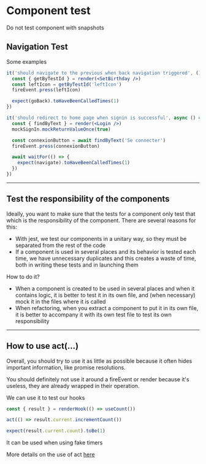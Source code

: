 # Component test

Do not test component with snapshots

## Navigation Test

Some examples

```jsx
it('should navigate to the previous when back navigation triggered', () => {
  const { getByTestId } = render(<SetBirthday />)
  const leftIcon = getByTestId('leftIcon')
  fireEvent.press(leftIcon)

  expect(goBack).toHaveBeenCalledTimes(1)
})
```

```jsx
it('should redirect to home page when signin is successful', async () => {
  const { findByText } = render(<Login />)
  mockSignIn.mockReturnValueOnce(true)

  const connexionButton = await findByText('Se connecter')
  fireEvent.press(connexionButton)

  await waitFor(() => {
    expect(navigate).toHaveBeenCalledTimes(1)
  })
})
```

---

## Test the responsibility of the components

Ideally, you want to make sure that the tests for a component only test that which is the responsibility of the component. There are several reasons for this:

- With jest, we test our components in a unitary way, so they must be separated from the rest of the code
- If a component is used in several places and its behavior is tested each time, we have unnecessary duplicates and this creates a waste of time, both in writing these tests and in launching them

How to do it?

- When a component is created to be used in several places and when it contains logic, it is better to test it in its own file, and (when necessary) mock it in the files where it is called
- When refactoring, when you extract a component to put it in its own file, it is better to accompany it with its own test file to test its own responsibility

---

## How to use act(...)

Overall, you should try to use it as little as possible because it often hides important information, like promise resolutions.

You should definitely not use it around a fireEvent or render because it's useless, they are already wrapped in their operation.

We can use it to test our hooks

```jsx
const { result } = renderHook(() => useCount())

act(() => result.current.incrementCount())

expect(result.current.count).toBe(1)
```

It can be used when using fake timers

More details on the use of act [here](https://www.notion.so/passcultureapp/Comment-retirer-les-erreurs-act-de-nos-tests-150b31296d4d4770a74b4f9f340402fd)
